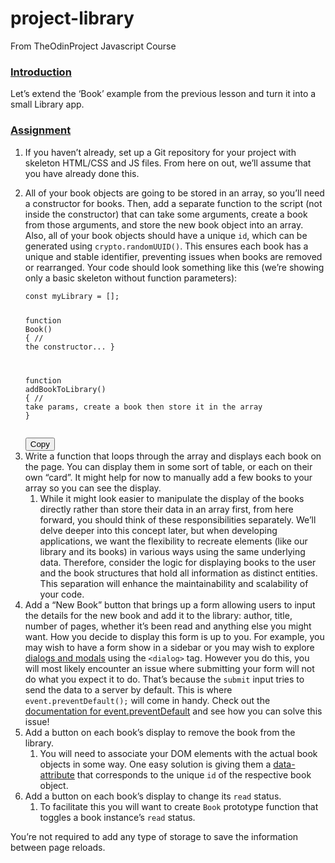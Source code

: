 # project-library
From TheOdinProject Javascript Course
<section data-title="introduction">
  <h3 id="introduction"><a href="#introduction" class="anchor-link">Introduction</a></h3>

  <p>Let’s extend the ‘Book’ example from the previous lesson and turn it into a small Library app.</p>

</section>

<section data-title="assignment">
  <h3 id="assignment"><a href="#assignment" class="anchor-link">Assignment</a></h3>

  <div class="lesson-content__panel">

<ol>
<li>If you haven’t already, set up a Git repository for your project with skeleton HTML/CSS and JS files. From here on out, we’ll assume that you have already done this.</li>
<li>
<p>All of your book objects are going to be stored in an array, so you’ll need a constructor for books. Then, add a separate function to the script (not inside the constructor) that can take some arguments, create a book from those arguments, and store the new book object into an array. Also, all of your book objects should have a unique <code>id</code>, which can be generated using <code>crypto.randomUUID()</code>. This ensures each book has a unique and stable identifier, preventing issues when books are removed or rearranged. Your code should look something like this (we’re showing only a basic skeleton without function parameters):</p>

<div class="code-toolbar"><pre class="language-javascript line-numbers" tabindex="0"><code class="language-javascript"><span class="token keyword">const</span> myLibrary <span class="token operator">=</span> <span class="token punctuation">[</span><span class="token punctuation">]</span><span class="token punctuation">;</span>

<span class="token keyword">function</span> <span class="token function">Book</span><span class="token punctuation">(</span><span class="token punctuation">)</span> <span class="token punctuation">{</span>
  <span class="token comment">// the constructor...</span>
<span class="token punctuation">}</span>

<span class="token keyword">function</span> <span class="token function">addBookToLibrary</span><span class="token punctuation">(</span><span class="token punctuation">)</span> <span class="token punctuation">{</span>
  <span class="token comment">// take params, create a book then store it in the array</span>
<span class="token punctuation">}</span>
<span aria-hidden="true" class="line-numbers-rows"><span></span><span></span><span></span><span></span><span></span><span></span><span></span><span></span><span></span></span></code></pre><div class="toolbar"><div class="toolbar-item"><button class="copy-to-clipboard-button" type="button" data-copy-state="copy"><span>Copy</span></button></div></div></div>
      </li>
      <li>Write a function that loops through the array and displays each book on the page. You can display them in some sort of table, or each on their own “card”. It might help for now to manually add a few books to your array so you can see the display.
        <ol>
          <li>While it might look easier to manipulate the display of the books directly rather than store their data in an array first, from here forward, you should think of these responsibilities separately. We’ll delve deeper into this concept later, but when developing applications, we want the flexibility to recreate elements (like our library and its books) in various ways using the same underlying data. Therefore, consider the logic for displaying books to the user and the book structures that hold all information as distinct entities. This separation will enhance the maintainability and scalability of your code.</li>
        </ol>
      </li>
      <li>Add a “New Book” button that brings up a form allowing users to input the details for the new book and add it to the library: author, title, number of pages, whether it’s been read and anything else you might want. How you decide to display this form is up to you. For example, you may wish to have a form show in a sidebar or you may wish to explore <a href="https://developer.mozilla.org/en-US/docs/Web/HTML/Element/dialog" target="_blank" rel="noopener noreferrer">dialogs and modals</a> using the <code>&lt;dialog&gt;</code> tag. However you do this, you will most likely encounter an issue where submitting your form will not do what you expect it to do. That’s because the <code>submit</code> input tries to send the data to a server by default. This is where <code>event.preventDefault();</code> will come in handy. Check out the <a href="https://developer.mozilla.org/en-US/docs/Web/API/Event/preventDefault" target="_blank" rel="noopener noreferrer">documentation for event.preventDefault</a> and see how you can solve this issue!</li>
      <li>Add a button on each book’s display to remove the book from the library.
        <ol>
          <li>You will need to associate your DOM elements with the actual book objects in some way. One easy solution is giving them a <a href="https://developer.mozilla.org/en-US/docs/Learn_web_development/Howto/Solve_HTML_problems/Use_data_attributes" target="_blank" rel="noopener noreferrer">data-attribute</a> that corresponds to the unique <code>id</code> of the respective book object.</li>
        </ol>
      </li>
      <li>Add a button on each book’s display to change its <code>read</code> status.
        <ol>
          <li>To facilitate this you will want to create <code>Book</code> prototype function that toggles a book instance’s <code>read</code> status.</li>
        </ol>
      </li>
    </ol>

<div class="lesson-note">

<p>You’re not required to add any type of storage to save the information between page reloads.</p>

</div>

  </div>
</section>
